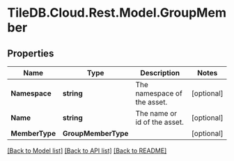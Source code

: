 
# TileDB.Cloud.Rest.Model.GroupMember

## Properties

Name | Type | Description | Notes
------------ | ------------- | ------------- | -------------
**Namespace** | **string** | The namespace of the asset. | [optional] 
**Name** | **string** | The name or id of the asset. | [optional] 
**MemberType** | **GroupMemberType** |  | [optional] 

[[Back to Model list]](../README.md#documentation-for-models)
[[Back to API list]](../README.md#documentation-for-api-endpoints)
[[Back to README]](../README.md)

